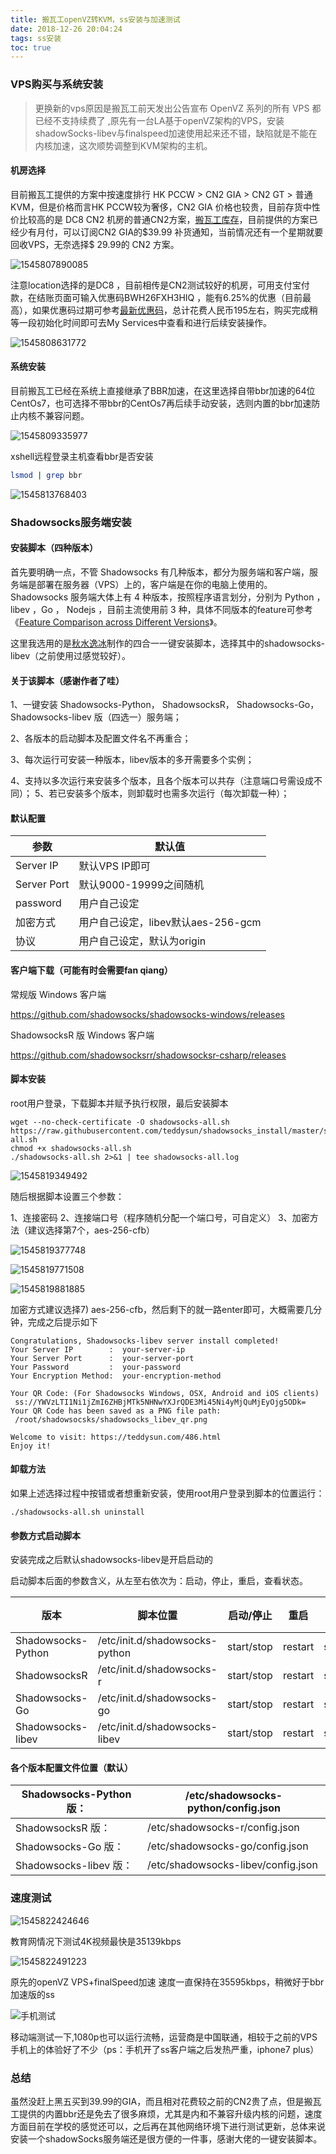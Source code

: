 ```yaml
---
title: 搬瓦工openVZ转KVM，ss安装与加速测试
date: 2018-12-26 20:04:24
tags: ss安装
toc: true
---
```

### VPS购买与系统安装

> 更换新的vps原因是搬瓦工前天发出公告宣布 OpenVZ 系列的所有 VPS 都已经不支持续费了 ,原先有一台LA基于openVZ架构的VPS，安装shadowSocks-libev与finalspeed加速使用起来还不错，缺陷就是不能在内核加速，这次顺势调整到KVM架构的主机。

<!-- more -->

#### 机房选择

目前搬瓦工提供的方案中按速度排行 HK PCCW  > CN2 GIA > CN2 GT >  普通KVM，但是价格而言HK PCCW较为奢侈，CN2 GIA 价格也较贵，目前存货中性价比较高的是 DC8 CN2 机房的普通CN2方案，[搬瓦工库存](https://stock.bwg.net/ " 搬瓦工库存")，目前提供的方案已经少有月付，可以订阅CN2 GIA的\$39.99 补货通知，当前情况还有一个星期就要回收VPS，无奈选择\$ 29.99的 CN2 方案。 

![1545807890085](vps.png)

注意location选择的是DC8 ，目前相传是CN2测试较好的机房，可用支付宝付款，在结账页面可输入优惠码BWH26FXH3HIQ ，能有6.25%的优惠（目前最高），如果优惠码过期可参考[最新优惠码](https://www.bwgyhw.com/bandwagonhost-lastest-promo/ "最新优惠码")，总计花费人民币195左右，购买完成稍等一段初始化时间即可去My Services中查看和进行后续安装操作。

![1545808631772](vps_list.png)



#### 系统安装

目前搬瓦工已经在系统上直接继承了BBR加速，在这里选择自带bbr加速的64位CentOs7，也可选择不带bbr的CentOs7再后续手动安装，选则内置的bbr加速防止内核不兼容问题。

![1545809335977](install_os.png)

xshell远程登录主机查看bbr是否安装

```bash
lsmod | grep bbr
```

![1545813768403](ls_bbr.png)



### Shadowsocks服务端安装



#### 安装脚本（四种版本）

首先要明确一点，不管 Shadowsocks 有几种版本，都分为服务端和客户端，服务端是部署在服务器（VPS）上的，客户端是在你的电脑上使用的。 Shadowsocks 服务端大体上有 4 种版本，按照程序语言划分，分别为 Python ，libev ，Go ， Nodejs ，目前主流使用前 3 种，具体不同版本的feature可参考《[Feature Comparison across Different Versions](https://github.com/shadowsocks/shadowsocks/wiki/Feature-Comparison-across-Different-Versions "不同ss版本比较")》。

这里我选用的是[秋水逸冰](https://teddysun.com/)制作的四合一一键安装脚本，选择其中的shadowsocks-libev（之前使用过感觉较好）。



#### 关于该脚本（感谢作者了哇）

1、一键安装 Shadowsocks-Python， ShadowsocksR， Shadowsocks-Go， Shadowsocks-libev 版（四选一）服务端； 

2、各版本的启动脚本及配置文件名不再重合； 

3、每次运行可安装一种版本，libev版本的多开需要多个实例；

 4、支持以多次运行来安装多个版本，且各个版本可以共存（注意端口号需设成不同）； 5、若已安装多个版本，则卸载时也需多次运行（每次卸载一种）； 



#### 默认配置

| 参数        | 默认值                             |
| ----------- | ---------------------------------- |
| Server IP   | 默认VPS IP即可                     |
| Server Port | 默认9000-19999之间随机             |
| password    | 用户自己设定                       |
| 加密方式    | 用户自己设定，libev默认aes-256-gcm |
| 协议        | 用户自己设定，默认为origin         |



#### 客户端下载（可能有时会需要fan qiang）

常规版 Windows 客户端

 [<https://github.com/shadowsocks/shadowsocks-windows/releases> ](<https://github.com/shadowsocks/shadowsocks-windows/releases> )

ShadowsocksR 版 Windows 客户端

 [<https://github.com/shadowsocksrr/shadowsocksr-csharp/releases> ](<https://github.com/shadowsocksrr/shadowsocksr-csharp/releases> )



#### 脚本安装

root用户登录，下载脚本并赋予执行权限，最后安装脚本

```
wget --no-check-certificate -O shadowsocks-all.sh https://raw.githubusercontent.com/teddysun/shadowsocks_install/master/shadowsocks-all.sh
chmod +x shadowsocks-all.sh
./shadowsocks-all.sh 2>&1 | tee shadowsocks-all.log
```

![1545819349492](select_version.png)

随后根据脚本设置三个参数：

1、连接密码
2、连接端口号（程序随机分配一个端口号，可自定义）
3、加密方法（建议选择第7个，aes-256-cfb）

![1545819377748](set_pwd.png)

![1545819771508](set_port.png)

![1545819881885](set_method.png)

加密方式建议选择7) aes-256-cfb，然后剩下的就一路enter即可，大概需要几分钟，完成之后提示如下

```
Congratulations, Shadowsocks-libev server install completed!
Your Server IP        :  your-server-ip 
Your Server Port      :  your-server-port
Your Password         :  your-password 
Your Encryption Method:  your-encryption-method 

Your QR Code: (For Shadowsocks Windows, OSX, Android and iOS clients)
 ss://YWVzLTI1Ni1jZmI6ZHBjMTk5NHNwYXJrQDE3Mi45Ni4yMjQuMjEyOjg5ODk= 
Your QR Code has been saved as a PNG file path:
 /root/shadowsocsks/shadowsocks_libev_qr.png 

Welcome to visit: https://teddysun.com/486.html
Enjoy it!
```



#### 卸载方法

如果上述选择过程中按错或者想重新安装，使用root用户登录到脚本的位置运行：

```
./shadowsocks-all.sh uninstall
```



#### 参数方式启动脚本

安装完成之后默认shadowsocks-libev是开启启动的

启动脚本后面的参数含义，从左至右依次为：启动，停止，重启，查看状态。

| 版本               | 脚本位置                       | 启动/停止  | 重启    | 查看状态 |
| ------------------ | ------------------------------ | ---------- | ------- | -------- |
| Shadowsocks-Python | /etc/init.d/shadowsocks-python | start/stop | restart | status   |
| ShadowsocksR       | /etc/init.d/shadowsocks-r      | start/stop | restart | status   |
| Shadowsocks-Go     | /etc/init.d/shadowsocks-go     | start/stop | restart | status   |
| Shadowsocks-libev  | /etc/init.d/shadowsocks-libev  | start/stop | restart | status   |



#### 各个版本配置文件位置（默认）

| Shadowsocks-Python 版： | /etc/shadowsocks-python/config.json |
| ----------------------- | ----------------------------------- |
| ShadowsocksR 版：       | /etc/shadowsocks-r/config.json      |
| Shadowsocks-Go 版：     | /etc/shadowsocks-go/config.json     |
| Shadowsocks-libev 版：  | /etc/shadowsocks-libev/config.json  |



### 速度测试

![1545822424646](speed_bbr.png)

教育网情况下测试4K视频最快是35139kbps

![1545822491223](speed_ovz.png)

原先的openVZ VPS+finalSpeed加速 速度一直保持在35595kbps，稍微好于bbr加速版的ss

![手机测试](speed_mobile.jpg)

移动端测试一下,1080p也可以运行流畅，运营商是中国联通，相较于之前的VPS手机上的体验好了不少（ps：手机开了ss客户端之后发热严重，iphone7 plus）



### 总结

虽然没赶上黑五买到39.99的GIA，而且相对花费较之前的CN2贵了点，但是搬瓦工提供的内置bbr还是免去了很多麻烦，尤其是内和不兼容升级内核的问题，速度方面目前在学校的感觉还可以，之后再在其他网络环境下进行测试更新，总体来说安装一个shadowSocks服务端还是很方便的一件事，感谢大佬的一键安装脚本。